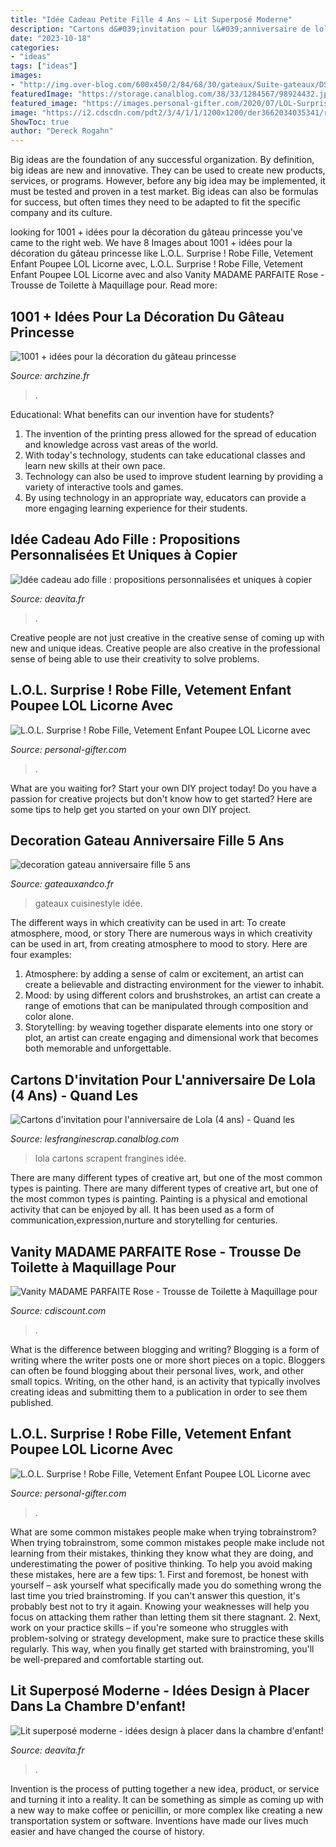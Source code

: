```yaml
---
title: "Idée Cadeau Petite Fille 4 Ans ~ Lit Superposé Moderne"
description: "Cartons d&#039;invitation pour l&#039;anniversaire de lola (4 ans)"
date: "2023-10-18"
categories:
- "ideas"
tags: ["ideas"]
images:
- "http://img.over-blog.com/600x450/2/84/68/30/gateaux/Suite-gateaux/DSCF3726.jpg"
featuredImage: "https://storage.canalblog.com/38/33/1284567/98924432.jpg"
featured_image: "https://images.personal-gifter.com/2020/07/LOL-Surprise-Robe-Fille-Vetement-Enfant-Poupee-LOL-Licorne-avec-Jupe-Patineuse-en-Tutu-Ensemble-t-Confetti-Pop-pour-Deguisement-Fte-Anniversaire-Ide-Cadeau-Filles-4-12-Ans-0-0.jpg"
image: "https://i2.cdscdn.com/pdt2/3/4/1/1/1200x1200/der3662034035341/rw/vanity-madame-parfaite-rose-trousse-de-toilette.jpg"
ShowToc: true
author: "Dereck Rogahn"
---
```



Big ideas are the foundation of any successful organization. By definition, big ideas are new and innovative. They can be used to create new products, services, or programs. However, before any big idea may be implemented, it must be tested and proven in a test market. Big ideas can also be formulas for success, but often times they need to be adapted to fit the specific company and its culture.

	

		
looking for 1001 + idées pour la décoration du gâteau princesse you've came to the right web. We have 8 Images about 1001 + idées pour la décoration du gâteau princesse like L.O.L. Surprise ! Robe Fille, Vetement Enfant Poupee LOL Licorne avec, L.O.L. Surprise ! Robe Fille, Vetement Enfant Poupee LOL Licorne avec and also Vanity MADAME PARFAITE Rose - Trousse de Toilette à Maquillage pour. Read more:
		
    
## 1001 + Idées Pour La Décoration Du Gâteau Princesse

<img loading=lazy src="https://archzine.fr/wp-content/uploads/2017/08/noblesse-gateau-en-forme-de-chateau-gateau-anniversaire-fille-princesse-6-ans-anniversaire.jpg" onerror="this.onerror=null;this.src='https://tse4.mm.bing.net/th?id=OIP.nA1rn9YpHgdm9yHgg5OrRgHaJz&amp;pid=15.1';" alt="1001 + idées pour la décoration du gâteau princesse">

_Source: archzine.fr_

>. 

	

Educational: What benefits can our invention have for students?
1. The invention of the printing press allowed for the spread of education and knowledge across vast areas of the world.
2. With today's technology, students can take educational classes and learn new skills at their own pace.
3. Technology can also be used to improve student learning by providing a variety of interactive tools and games.
4. By using technology in an appropriate way, educators can provide a more engaging learning experience for their students.

    
## Idée Cadeau Ado Fille : Propositions Personnalisées Et Uniques à Copier

<img loading=lazy src="https://deavita.fr/wp-content/uploads/2018/03/idée-cadeau-ado-fille-bougie-personnalisée-projet-diy-faire-soi-même.jpg" onerror="this.onerror=null;this.src='https://tse1.mm.bing.net/th?id=OIP.cY5yQWLu_LxUpMRFJ2HYdwHaMK&amp;pid=15.1';" alt="Idée cadeau ado fille : propositions personnalisées et uniques à copier">

_Source: deavita.fr_

>. 

	

Creative people are not just creative in the creative sense of coming up with new and unique ideas. Creative people are also creative in the professional sense of being able to use their creativity to solve problems.

    
## L.O.L. Surprise ! Robe Fille, Vetement Enfant Poupee LOL Licorne Avec

<img loading=lazy src="https://images.personal-gifter.com/2020/07/LOL-Surprise-Robe-Fille-Vetement-Enfant-Poupee-LOL-Licorne-avec-Jupe-Patineuse-en-Tutu-Ensemble-t-Confetti-Pop-pour-Deguisement-Fte-Anniversaire-Ide-Cadeau-Filles-4-12-Ans-0-1.jpg" onerror="this.onerror=null;this.src='https://tse1.mm.bing.net/th?id=OIP.u8xlyezwwBCoVnwggvkIKAHaHa&amp;pid=15.1';" alt="L.O.L. Surprise ! Robe Fille, Vetement Enfant Poupee LOL Licorne avec">

_Source: personal-gifter.com_

>. 

	

What are you waiting for? Start your own DIY project today!
Do you have a passion for creative projects but don't know how to get started? Here are some tips to help get you started on your own DIY project.

    
## Decoration Gateau Anniversaire Fille 5 Ans

<img loading=lazy src="http://img.over-blog.com/600x450/2/84/68/30/gateaux/Suite-gateaux/DSCF3726.jpg" onerror="this.onerror=null;this.src='https://tse1.mm.bing.net/th?id=OIP.oNWSlGKSdhsyUB2z0pVjYQHaFj&amp;pid=15.1';" alt="decoration gateau anniversaire fille 5 ans">

_Source: gateauxandco.fr_

>gateaux cuisinestyle idée. 

	

The different ways in which creativity can be used in art: To create atmosphere, mood, or story
There are numerous ways in which creativity can be used in art, from creating atmosphere to mood to story. Here are four examples:
1. Atmosphere: by adding a sense of calm or excitement, an artist can create a believable and distracting environment for the viewer to inhabit.
2. Mood: by using different colors and brushstrokes, an artist can create a range of emotions that can be manipulated through composition and color alone.
3. Storytelling: by weaving together disparate elements into one story or plot, an artist can create engaging and dimensional work that becomes both memorable and unforgettable.

    
## Cartons D&#039;invitation Pour L&#039;anniversaire De Lola (4 Ans) - Quand Les

<img loading=lazy src="https://storage.canalblog.com/38/33/1284567/98924432.jpg" onerror="this.onerror=null;this.src='https://tse1.mm.bing.net/th?id=OIP.b39Ab0a4IJ3V7zmgP9kx0wHaFj&amp;pid=15.1';" alt="Cartons d&#039;invitation pour l&#039;anniversaire de Lola (4 ans) - Quand les">

_Source: lesfranginescrap.canalblog.com_

>lola cartons scrapent frangines idée. 

	

There are many different types of creative art, but one of the most common types is painting.
There are many different types of creative art, but one of the most common types is painting. Painting is a physical and emotional activity that can be enjoyed by all. It has been used as a form of communication,expression,nurture and storytelling for centuries.

    
## Vanity MADAME PARFAITE Rose - Trousse De Toilette à Maquillage Pour

<img loading=lazy src="https://i2.cdscdn.com/pdt2/3/4/1/1/1200x1200/der3662034035341/rw/vanity-madame-parfaite-rose-trousse-de-toilette.jpg" onerror="this.onerror=null;this.src='https://tse2.mm.bing.net/th?id=OIP.9syphwyJ3x8X7NVR-84qbwHaHa&amp;pid=15.1';" alt="Vanity MADAME PARFAITE Rose - Trousse de Toilette à Maquillage pour">

_Source: cdiscount.com_

>. 

	

What is the difference between blogging and writing?
Blogging is a form of writing where the writer posts one or more short pieces on a topic. Bloggers can often be found blogging about their personal lives, work, and other small topics. Writing, on the other hand, is an activity that typically involves creating ideas and submitting them to a publication in order to see them published.

    
## L.O.L. Surprise ! Robe Fille, Vetement Enfant Poupee LOL Licorne Avec

<img loading=lazy src="https://images.personal-gifter.com/2020/07/LOL-Surprise-Robe-Fille-Vetement-Enfant-Poupee-LOL-Licorne-avec-Jupe-Patineuse-en-Tutu-Ensemble-t-Confetti-Pop-pour-Deguisement-Fte-Anniversaire-Ide-Cadeau-Filles-4-12-Ans-0-0.jpg" onerror="this.onerror=null;this.src='https://tse1.mm.bing.net/th?id=OIP._Dbc8QK_DjVsXKLRpL0jPAAAAA&amp;pid=15.1';" alt="L.O.L. Surprise ! Robe Fille, Vetement Enfant Poupee LOL Licorne avec">

_Source: personal-gifter.com_

>. 

	

What are some common mistakes people make when trying tobrainstrom?
When trying tobrainstrom, some common mistakes people make include not learning from their mistakes, thinking they know what they are doing, and underestimating the power of positive thinking. To help you avoid making these mistakes, here are a few tips: 1. First and foremost, be honest with yourself – ask yourself what specifically made you do something wrong the last time you tried brainstroming. If you can't answer this question, it's probably best not to try it again. Knowing your weaknesses will help you focus on attacking them rather than letting them sit there stagnant. 2. Next, work on your practice skills – if you're someone who struggles with problem-solving or strategy development, make sure to practice these skills regularly. This way, when you finally get started with brainstroming, you'll be well-prepared and comfortable starting out. 
    
## Lit Superposé Moderne - Idées Design à Placer Dans La Chambre D&#039;enfant!

<img loading=lazy src="https://deavita.fr/wp-content/uploads/2018/03/lit-superposé-moderne-4-places-idée-aménagement-chambre-ado-garçon-e1522474732177.jpg" onerror="this.onerror=null;this.src='https://tse4.mm.bing.net/th?id=OIP.-_rJyTnWIpCp_tVPQM37ywHaKm&amp;pid=15.1';" alt="Lit superposé moderne - idées design à placer dans la chambre d&#039;enfant!">

_Source: deavita.fr_

>. 

	

Invention is the process of putting together a new idea, product, or service and turning it into a reality. It can be something as simple as coming up with a new way to make coffee or penicillin, or more complex like creating a new transportation system or software. Inventions have made our lives much easier and have changed the course of history.

